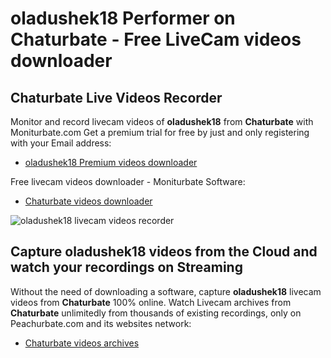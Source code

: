 # oladushek18 Performer on Chaturbate - Free LiveCam videos downloader

## Chaturbate Live Videos Recorder

Monitor and record livecam videos of **oladushek18** from **Chaturbate** with Moniturbate.com
Get a premium trial for free by just and only registering with your Email address:
* [oladushek18 Premium videos downloader](https://moniturbate.com/request-demo-licence-key.html)

Free livecam videos downloader - Moniturbate Software:
* [Chaturbate videos downloader](https://moniturbate.com/moniturbate-download-software.html)

![oladushek18 livecam videos recorder](https://peachurnet.com/templates/moniturbate-software.png)


## Capture oladushek18 videos from the Cloud and watch your recordings on Streaming

Without the need of downloading a software, capture **oladushek18** livecam videos from **Chaturbate** 100% online.
Watch Livecam archives from **Chaturbate** unlimitedly from thousands of existing recordings, only on Peachurbate.com and its websites network:
* [Chaturbate videos archives](https://peachurnet.com/)